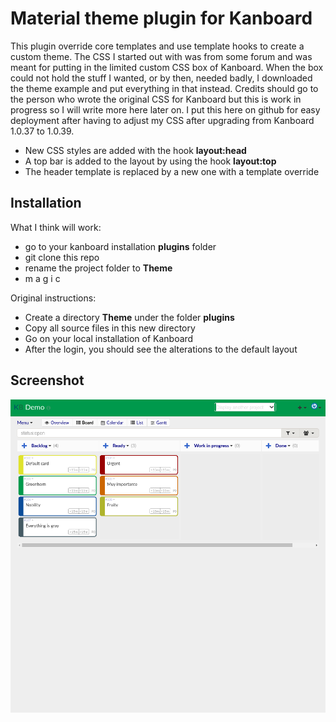 Material theme plugin for Kanboard
==================================

This plugin override core templates and use template hooks to create a custom theme.
The CSS I started out with was from some forum and was meant for putting in the limited custom CSS box of Kanboard.
When the box could not hold the stuff I wanted, or by then, needed badly, I downloaded the theme example and put everything in that instead.
Credits should go to the person who wrote the original CSS for Kanboard but this is work in progress so I will write more here later on.
I put this here on github for easy deployment after having to adjust my CSS after upgrading from Kanboard 1.0.37 to 1.0.39.

- New CSS styles are added with the hook **layout:head**
- A top bar is added to the layout by using the hook **layout:top**
- The header template is replaced by a new one with a template override

Installation
------------

What I think will work:

- go to your kanboard installation **plugins** folder
- git clone this repo
- rename the project folder to **Theme**
- m a g i c

Original instructions:

- Create a directory **Theme** under the folder **plugins**
- Copy all source files in this new directory
- Go on your local installation of Kanboard
- After the login, you should see the alterations to the default layout

Screenshot
----------

![plugin-example-theme](screenshot.png?raw=true)
